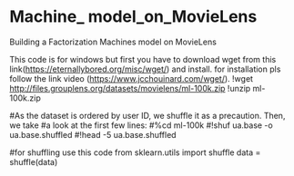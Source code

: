 # Machine_ model_on_MovieLens
 Building a Factorization Machines model on MovieLens
 
This code is for windows but first you have to download wget from this 
link(https://eternallybored.org/misc/wget/) and install. for installation pls follow the 
link video (https://www.jcchouinard.com/wget/).
  !wget http://files.grouplens.org/datasets/movielens/ml-100k.zip
  !unzip ml-100k.zip

#As the dataset is ordered by user ID, we shuffle it as a precaution. Then, we take
#a look at the first few lines:
#%cd ml-100k
#!shuf ua.base -o ua.base.shuffled
#!head -5 ua.base.shuffled

#for shuffling use this code
  from sklearn.utils import shuffle
  data = shuffle(data)
